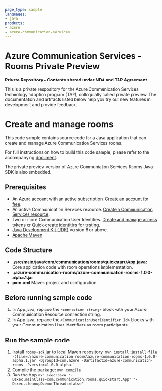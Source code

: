 ```yaml
---
page_type: sample
languages:
- java
products:
- azure
- azure-communication-services
---
```


# Azure Communication Services - Rooms Private Preview
**Private Repository - Contents shared under NDA and TAP Agreement**

This is a private respository for the Azure Communication Services technology adoption program (TAP), colloquially called private preview. The documentation and artifacts listed below help you try out new features in development and provide feedback.

# Create and manage rooms

This code sample contains source code for a Java application that can create and manage Azure Communication Services rooms.

For full instructions on how to build this code sample, please refer to the accompanying [document](https://docs.microsoft.com/en-us/azure/communication-services/quickstarts/rooms/get-started-rooms?branch=master).

The private preview version of Azure Communiation Services Rooms Java SDK is also embedded.

## Prerequisites
- An Azure account with an active subscription. [Create an account for free](https://azure.microsoft.com/free/?WT.mc_id=A261C142F).
- An active Communication Services resource. [Create a Communication Services resource](https://docs.microsoft.com/azure/communication-services/quickstarts/create-communication-resource).
- Two or more Communication User Identities. [Create and manage access tokens](https://docs.microsoft.com/en-us/azure/communication-services/quickstarts/access-tokens?pivots=programming-language-csharp) or [Quick-create identities for testing](https://review.docs.microsoft.com/en-us/azure/communication-services/quickstarts/identity/quick-create-identity).
- [Java Development Kit (JDK)](https://docs.microsoft.com/java/azure/jdk/?view=azure-java-stable) version 8 or above.
- [Apache Maven](https://maven.apache.org/download.cgi)

## Code Structure

- **./src/main/java/com/communication/rooms/quickstart/App.java:** Core application code with room operations implementation.
- **./azure-communication-rooms/azure-communication-rooms-1.0.0-alpha.1.jar**
- **pom.xml** Maven project and configuration

## Before running sample code
1. In App.java, replace the `<connection string>` block with your Azure Communication Resource connection string.
1. In App.java, replace the `<CommunicationUserIdentifier.Id>` blocks with your Communication User Identifiers as room participants.

## Run the sample code
1. Install `rooms-sdk` jar to local Maven repository:
    `mvn install:install-file -Dfile=.\azure-communication-rooms\azure-communication-rooms-1.0.0-alpha.1.jar -DgroupId=com.azure -DartifactId=azure-communication-rooms -Dversion=1.0.0-alpha.1`
2. Compile the package:
    `mvn compile`
3. Run the App
    `mvn exec:java "-Dexec.mainClass=com.communication.rooms.quickstart.App" "-Dexec.cleanupDaemonThreads=false"`

